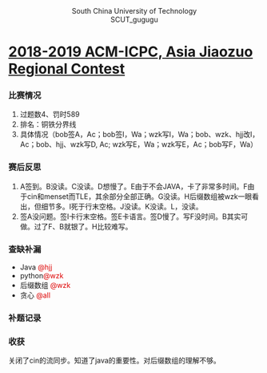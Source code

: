 <center> South China University of Technology </center> 
<center> SCUT_gugugu </center>

# [2018-2019 ACM-ICPC, Asia Jiaozuo Regional Contest](http://codeforces.com/gym/102028)

### 比赛情况

1. 过题数4、罚时589
2. 排名：铜铁分界线
3. 具体情况（bob签A，Ac；bob签I，Wa；wzk写I，Wa；bob、wzk、hjj改I，Ac；bob、hjj、wzk写D, Ac; wzk写E，Wa；wzk写E，Ac；bob写F，Wa）

### 赛后反思

1. A签到。B没读。C没读。D想慢了。E由于不会JAVA，卡了非常多时间。F由于cin和menset而TLE，其余部分全部正确。G没读。H后缀数组被wzk一眼看出，但细节多。I死于行末空格。J没读。K没读。L，没读。
2. 签A没问题。签I卡行末空格。签E卡语言。签D慢了。写F没时间。B其实可做。过了F、B就银了。H比较难写。

### 查缺补漏

- Java <font color="#dd0000">@hjj</font>
- python<font color="#dd0000">@wzk </font>
- 后缀数组 <font color="#dd0000">@wzk </font>
- 贪心 <font color="#dd0000">@all </font>

### 补题记录

### 收获

关闭了cin的流同步。知道了java的重要性。对后缀数组的理解不够。